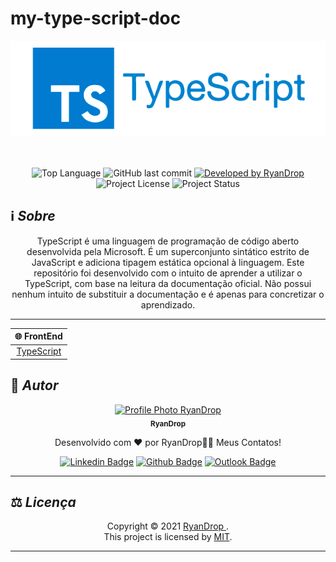 # my-type-script-doc

<div align="center">

  <img alt="aopa-food-app" src="./assets/ts-logo.png" />

</div>

<br>
<br>

<p align="center"> 
  <img alt="Top Language" src="https://img.shields.io/github/languages/top/RyanDrop/my-type-script-doc?color=3498db&style=for-the-badge">
  <img alt="GitHub last commit" src="https://img.shields.io/github/last-commit/RyanDrop/my-type-script-doc?color=3498db&style=for-the-badge&label=Ultimo%20Commit">   
  <a href="https://github.com/RyanDrop">
    <img alt="Developed by RyanDrop" src="https://img.shields.io/badge/Developer-RyanDrop-%3498db?color=3498db&style=for-the-badge&label=Desenvolvedor">
  </a>  
  <img alt="Project License" src="https://img.shields.io/apm/l/vim-mode?style=for-the-badge&label=licen%C3%A7a"/>   
   <img alt="Project Status" src="https://img.shields.io/badge/EM ANDAMENTO-%3498db?color=yellow&style=for-the-badge&label=Status">

</p>

## :information_source: _Sobre_

<div align="center">

TypeScript é uma linguagem de programação de código aberto desenvolvida pela Microsoft. É um superconjunto sintático estrito de JavaScript e adiciona tipagem estática opcional à linguagem. Este repositório foi desenvolvido com o intuito de aprender a utilizar o TypeScript, com base na leitura da documentação oficial. Não possui nenhum intuito de substituir a documentação e é apenas para concretizar o aprendizado.

---

</div>

<div align="center">

| :globe_with_meridians: FrontEnd |
| :-----------------------------: |
| [TypeScript](https://www.typescriptlang.org/) |

</div>

## :boy: _Autor_

<div align="center">

<a href="https://github.com/RyanDrop">
 <img src="https://avatars.githubusercontent.com/RyanDrop"  width="100px;" alt="Profile Photo RyanDrop"/>
 <br/>
 <sub><b>RyanDrop</b></sub>
</a>

Desenvolvido com ❤️ por RyanDrop👋🏽 Meus Contatos!


[![Linkedin Badge](https://img.shields.io/badge/-RyanDrop?style=flat-square&logo=Linkedin&logoColor=white)](https://www.linkedin.com/in/ryan-nascimento-7204a4217/)
[![Github Badge](https://img.shields.io/badge/-RyanDrop-000?style=flat-square&logo=Github&logoColor=white)](https://github.com/RyanDrop)
[![Outlook Badge](https://img.shields.io/badge/-RyanDrop-0078d4?style=flat-square&logo=microsoft-outlook&logoColor=white)](mailto:ryangithub7509@gmail.com)

</div>

---
## :balance_scale: _Licença_

<div align="center">

Copyright ©️ 2021 [RyanDrop ](https://github.com/RyanDrop).<br />
This project is licensed by [MIT](./LICENSE).

</div>

---
